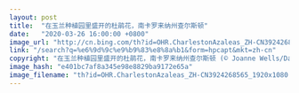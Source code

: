 ```yaml
---
layout: post
title:  "在玉兰种植园里盛开的杜鹃花，南卡罗来纳州查尔斯顿"
date:   "2020-03-26 16:00:00 +0800"
image_url: "http://cn.bing.com/th?id=OHR.CharlestonAzaleas_ZH-CN3924268565_1920x1080.jpg&rf=LaDigue_1920x1080.jpg&pid=hp"
link: "/search?q=%e6%9d%9c%e9%b9%83%e8%8a%b1&form=hpcapt&mkt=zh-cn"
copyright: "在玉兰种植园里盛开的杜鹃花，南卡罗来纳州查尔斯顿 (© Joanne Wells/Danita Delimont)"
image_hash: "e401bc7af8a345e98e8829ba9172e65a"
image_filename: "th?id=OHR.CharlestonAzaleas_ZH-CN3924268565_1920x1080.jpg&rf=LaDigue_1920x1080.jpg&pid=hp"
---
```

